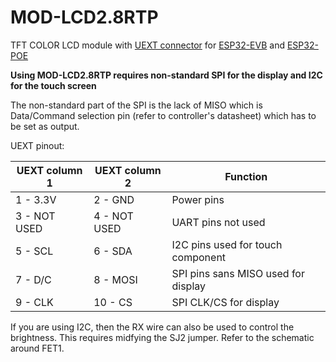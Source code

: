 # MOD-LCD2.8RTP
TFT COLOR LCD module with [UEXT connector](https://www.olimex.com/Products/Modules/) for
[ESP32-EVB](https://www.olimex.com/Products/IoT/ESP32/ESP32-EVB/open-source-hardware) and
[ESP32-POE](https://www.olimex.com/Products/IoT/ESP32/ESP32-POE/open-source-hardware)

**Using MOD-LCD2.8RTP requires non-standard SPI for the display and I2C for the touch screen** 

The non-standard part of the SPI is the lack of MISO which is Data/Command selection pin (refer to controller's datasheet) which has to be set as output.

UEXT pinout:

|UEXT column 1|UEXT column 2|Function|
|---|---|---|
|1 - 3.3V |2 - GND|Power pins|
|3 - NOT USED|4 - NOT USED|UART pins not used|
|5 - SCL|6 - SDA|I2C pins used for touch component|
|7 - D/C|8 - MOSI|SPI pins sans MISO used for display|
|9 - CLK|10 - CS|SPI CLK/CS for display|

If you are using I2C, then the RX wire can also be used to control the brightness. This requires midfying the SJ2 jumper. Refer to the schematic around FET1.
